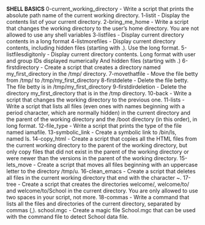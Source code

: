 **SHELL BASICS**
0-current_working_directory - Write a script that prints the absolute path name of the current working directory.
1-listit - Display the contents list of your current directory.
2-bring_me_home - Write a script that changes the working directory to the user’s home directory. You are not allowed to use any shell variables
3-listfiles - Display current directory contents in a long format
4-listmorefiles - Display current directory contents, including hidden files (starting with .). Use the long format.
5-listfilesdigitonly - Display current directory contents. Long format with user and group IDs displayed numerically And hidden files (starting with .)
6-firstdirectory - Create a script that creates a directory named my_first_directory in the /tmp/ directory.
7-movethatfile - Move the file betty from /tmp/ to /tmp/my_first_directory
8-firstdelete - Delete the file betty. The file betty is in /tmp/my_first_directory
9-firstdirdeletion - Delete the directory my_first_directory that is in the /tmp directory.
10-back - Write a script that changes the working directory to the previous one.
11-lists - Write a script that lists all files (even ones with names beginning with a period character, which are normally hidden) in the current directory and the parent of the working directory and the /boot directory (in this order), in long format.
12-file_type - Write a script that prints the type of the file named iamafile. 
13-symbolic_link - Create a symbolic link to /bin/ls, named ls. 
14-copy_html - Create a script that copies all the HTML files from the current working directory to the parent of the working directory, but only copy files that did not exist in the parent of the working directory or were newer than the versions in the parent of the working directory. 
15-lets_move - Create a script that moves all files beginning with an uppercase letter to the directory /tmp/u. 
16-clean_emacs - Create a script that deletes all files in the current working directory that end with the character ~.
17-tree - Create a script that creates the directories welcome/, welcome/to/ and welcome/to/School in the current directory. You are only allowed to use two spaces in your script, not more.
18-commas - Write a command that lists all the files and directories of the current directory, separated by commas (,).
school.mgc - Create a magic file School.mgc that can be used with the command file to detect School data file.
